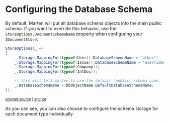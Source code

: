 # Configuring the Database Schema

By default, Marten will put all database schema objects into the main _public_ schema. If you want to override this behavior,
use the `StoreOptions.DocumentSchemaName` property when configuring your `IDocumentStore`:

<!-- snippet: sample_override_schema_per_table -->
<a id='snippet-sample_override_schema_per_table'></a>
```cs
StoreOptions(_ =>
{
    _.Storage.MappingFor(typeof(User)).DatabaseSchemaName = "other";
    _.Storage.MappingFor(typeof(Issue)).DatabaseSchemaName = "overriden";
    _.Storage.MappingFor(typeof(Company));
    _.Storage.MappingFor(typeof(IntDoc));

    // this will tell marten to use the default 'public' schema name.
    _.DatabaseSchemaName = DbObjectName.DefaultDatabaseSchemaName;
});
```
<sup><a href='https://github.com/JasperFx/marten/blob/master/src/Marten.Schema.Testing/DocumentSchemaTests.cs#L334-L347' title='Snippet source file'>snippet source</a> | <a href='#snippet-sample_override_schema_per_table' title='Start of snippet'>anchor</a></sup>
<!-- endSnippet -->

As you can see, you can also choose to configure the schema storage for each document type individually.
